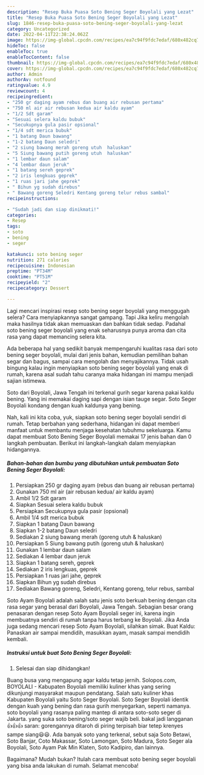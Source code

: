```yaml
---
description: "Resep Buka Puasa Soto Bening Seger Boyolali yang Lezat"
title: "Resep Buka Puasa Soto Bening Seger Boyolali yang Lezat"
slug: 1846-resep-buka-puasa-soto-bening-seger-boyolali-yang-lezat
category: Uncategorized
date: 2022-04-11T22:38:24.062Z
image: https://img-global.cpcdn.com/recipes/ea7c94f9fdc7edaf/680x482cq70/soto-bening-seger-boyolali-foto-resep-utama.jpg
hideToc: false
enableToc: true
enableTocContent: false
thumbnail: https://img-global.cpcdn.com/recipes/ea7c94f9fdc7edaf/680x482cq70/soto-bening-seger-boyolali-foto-resep-utama.jpg
cover: https://img-global.cpcdn.com/recipes/ea7c94f9fdc7edaf/680x482cq70/soto-bening-seger-boyolali-foto-resep-utama.jpg
author: Admin
authorAv: notfound
ratingvalue: 4.9
reviewcount: 4
recipeingredient:
- "250 gr daging ayam rebus dan buang air rebusan pertama"
- "750 ml air air rebusan kedua air kaldu ayam"
- "1/2 Sdt garam"
- "Sesuai selera kaldu bubuk"
- "Secukupnya gula pasir opsional"
- "1/4 sdt merica bubuk"
- "1 batang Daun bawang"
- "1-2 batang Daun seledri"
- "2 siung bawang merah goreng utuh  haluskan"
- "5 Siung bawang putih goreng utuh  haluskan"
- "1 lembar daun salam"
- "4 lembar daun jeruk"
- "1 batang sereh geprek"
- "2 iris lengkuas geprek"
- "1 ruas jari jahe geprek"
- " Bihun yg sudah direbus"
- " Bawang goreng Seledri Kentang goreng telur rebus sambal"
recipeinstructions:

- "Sudah jadi dan siap dinikmati!"
categories:
- Resep
tags:
- soto
- bening
- seger

katakunci: soto bening seger 
nutrition: 271 calories
recipecuisine: Indonesian
preptime: "PT34M"
cooktime: "PT51M"
recipeyield: "2"
recipecategory: Dessert

---
```



Lagi mencari inspirasi resep soto bening seger boyolali yang menggugah selera? Cara menyiapkannya sangat gampang. Tapi Jika keliru mengolah maka hasilnya tidak akan memuaskan dan bahkan tidak sedap. Padahal soto bening seger boyolali yang enak seharusnya punya aroma dan cita rasa yang dapat memancing selera kita.


Ada beberapa hal yang sedikit banyak mempengaruhi kualitas rasa dari soto bening seger boyolali, mulai dari jenis bahan, kemudian pemilihan bahan segar dan bagus, sampai cara mengolah dan menyajikannya. Tidak usah bingung kalau ingin menyiapkan soto bening seger boyolali yang enak di rumah, karena asal sudah tahu caranya maka hidangan ini mampu menjadi sajian istimewa.

Soto dari Boyolali, Jawa Tengah ini terkenal gurih segar karena pakai kaldu bening. Yang ini memakai daging sapi dengan isian tauge segar. Soto Seger Boyolali kondang dengan kuah kaldunya yang bening.


Nah, kali ini kita coba, yuk, siapkan soto bening seger boyolali sendiri di rumah. Tetap berbahan yang sederhana, hidangan ini dapat memberi manfaat untuk membantu menjaga kesehatan tubuhmu sekeluarga. Kamu dapat membuat Soto Bening Seger Boyolali memakai 17 jenis bahan dan 0 langkah pembuatan. Berikut ini langkah-langkah dalam menyiapkan hidangannya.

<!--inarticleads1-->

##### Bahan-bahan dan bumbu yang dibutuhkan untuk pembuatan Soto Bening Seger Boyolali:

1. Persiapkan 250 gr daging ayam (rebus dan buang air rebusan pertama)
1. Gunakan 750 ml air (air rebusan kedua/ air kaldu ayam)
1. Ambil 1/2 Sdt garam
1. Siapkan Sesuai selera kaldu bubuk
1. Persiapkan Secukupnya gula pasir (opsional)
1. Ambil 1/4 sdt merica bubuk
1. Siapkan 1 batang Daun bawang
1. Siapkan 1-2 batang Daun seledri
1. Sediakan 2 siung bawang merah (goreng utuh &amp; haluskan)
1. Persiapkan 5 Siung bawang putih (goreng utuh &amp; haluskan)
1. Gunakan 1 lembar daun salam
1. Sediakan 4 lembar daun jeruk
1. Siapkan 1 batang sereh, geprek
1. Sediakan 2 iris lengkuas, geprek
1. Persiapkan 1 ruas jari jahe, geprek
1. Siapkan  Bihun yg sudah direbus
1. Sediakan  Bawang goreng, Seledri, Kentang goreng, telur rebus, sambal


Soto Ayam Boyolali adalah salah satu jenis soto berkuah bening dengan cita rasa segar yang berasal dari Boyolali, Jawa Tengah. Sebagian besar orang penasaran dengan resep Soto Ayam Boyolali seger ini, karena ingin membuatnya sendiri di rumah tanpa harus terbang ke Boyolali. Jika Anda juga sedang mencari resep Soto Ayam Boyolali, silahkan simak. Buat Kaldu: Panaskan air sampai mendidih, masukkan ayam, masak sampai mendidih kembali. 

<!--inarticleads2-->

##### Instruksi untuk buat Soto Bening Seger Boyolali:


1. Selesai dan siap dihidangkan!

Buang busa yang mengapung agar kaldu tetap jernih. Solopos.com, BOYOLALI - Kabupaten Boyolali memiliki kuliner khas yang sering dikunjungi masyarakat maupun pendatang. Salah satu kuliner khas Kabupaten Boyolali yaitu Soto Seger Boyolali. Soto Seger Boyolali identik dengan kuah yang bening dan rasa gurih menyegarkan, seperti namanya. soto boyolali yang rasanya paling mantep di antara soto-soto seger di Jakarta. yang suka soto bening/soto seger wajib beli. bakal jadi langganan👍👍👍 saran: gorengannya ditaroh di piring terpisah biar tetep krenyes sampe siang😃😃. Ada banyak soto yang terkenal, sebut saja Soto Betawi, Soto Banjar, Coto Makassar, Soto Lamongan, Soto Madura, Soto Seger ala Boyolali, Soto Ayam Pak Min Klaten, Soto Kadipiro, dan lainnya. 

Bagaimana? Mudah bukan? Itulah cara membuat soto bening seger boyolali yang bisa anda lakukan di rumah. Selamat mencoba!
